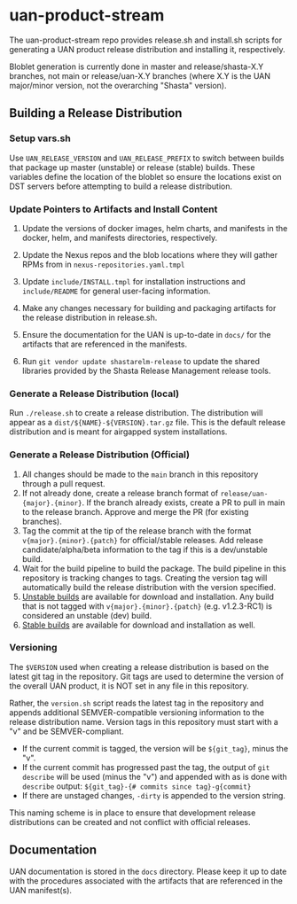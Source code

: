 # uan-product-stream

The uan-product-stream repo provides release.sh and install.sh
scripts for generating a UAN product release distribution and
installing it, respectively.

Bloblet generation is currently done in master and release/shasta-X.Y
branches, not main or release/uan-X.Y branches (where X.Y is the
UAN major/minor version, not the overarching "Shasta" version).

## Building a Release Distribution

### Setup vars.sh

Use `UAN_RELEASE_VERSION` and `UAN_RELEASE_PREFIX` to switch between builds that
package up master (unstable) or release (stable) builds. These variables define
the location of the bloblet so ensure the locations exist on DST servers before
attempting to build a release distribution.

### Update Pointers to Artifacts and Install Content

1. Update the versions of docker images, helm charts, and manifests in
   the docker, helm, and manifests directories, respectively.

1. Update the Nexus repos and the blob locations where they will gather
   RPMs from in `nexus-repositories.yaml.tmpl`

1. Update `include/INSTALL.tmpl` for installation instructions and
   `include/README` for general user-facing information.

1. Make any changes necessary for building and packaging artifacts for the
   release distribution in release.sh.

1. Ensure the documentation for the UAN is up-to-date in `docs/` for the
   artifacts that are referenced in the manifests.

1. Run `git vendor update shastarelm-release` to update the shared libraries
provided by the Shasta Release Management release tools.

### Generate a Release Distribution (local)

Run `./release.sh` to create a release distribution. The distribution will
appear as a `dist/${NAME}-${VERSION}.tar.gz` file. This is the
default release distribution and is meant for airgapped system installations.

### Generate a Release Distribution (Official)

1. All changes should be made to the `main` branch in this repository through
   a pull request.
1. If not already done, create a release branch format of `release/uan-{major}.{minor}`.
   If the branch already exists, create a PR to pull in main to the release
   branch. Approve and merge the PR (for existing branches). 
1. Tag the commit at the tip of the release branch with the format
   `v{major}.{minor}.{patch}` for official/stable releases. Add release
   candidate/alpha/beta information to the tag if this is a dev/unstable build.
1. Wait for the build pipeline to build the package. The build pipeline in this
   repository is tracking changes to tags. Creating the version tag will
   automatically build the release distribution with the version specified.
1. [Unstable builds](https://artifactory.algol60.net/artifactory/uan/hpe/unstable/)
    are available for download and installation. Any build that is not tagged with
    `v{major}.{minor}.{patch}` (e.g. v1.2.3-RC1) is considered an unstable (dev) build.
1. [Stable builds](https://artifactory.algol60.net/artifactory/uan/hpe/stable/)
   are available for download and installation as well.

### Versioning

The `$VERSION` used when creating a release distribution is based on the latest
git tag in the repository. Git tags are used to determine the version of the
overall UAN product, it is NOT set in any file in this repository.

Rather, the `version.sh` script reads the latest tag in the repository and
appends additional SEMVER-compatible versioning information to the release
distribution name. Version tags in this repository must start with a "v" and be
SEMVER-compliant.

* If the current commit is tagged, the version will be `${git_tag}`, minus the "v".
* If the current commit has progressed past the tag, the output of `git describe`
  will be used (minus the "v") and appended with as is done with `describe` output:
  `${git_tag}-{# commits since tag}-g{commit}`
* If there are unstaged changes, `-dirty` is appended to the version string.

This naming scheme is in place to ensure that development release distributions
can be created and not conflict with official releases.

## Documentation

UAN documentation is stored in the `docs` directory. Please keep it up to date
with the procedures associated with the artifacts that are referenced in the UAN
manifest(s).
